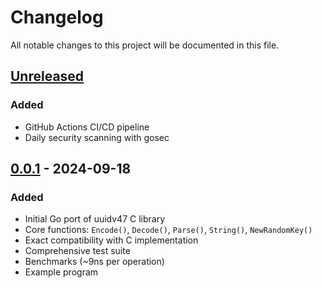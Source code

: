 # Changelog

All notable changes to this project will be documented in this file.

## [Unreleased]

### Added

- GitHub Actions CI/CD pipeline
- Daily security scanning with gosec

## [0.0.1] - 2024-09-18

### Added

- Initial Go port of uuidv47 C library
- Core functions: `Encode()`, `Decode()`, `Parse()`, `String()`, `NewRandomKey()`
- Exact compatibility with C implementation
- Comprehensive test suite
- Benchmarks (~9ns per operation)
- Example program

[Unreleased]: https://github.com/n2p5/uuid47/compare/v0.0.1...HEAD
[0.0.1]: https://github.com/n2p5/uuid47/releases/tag/v0.0.1
